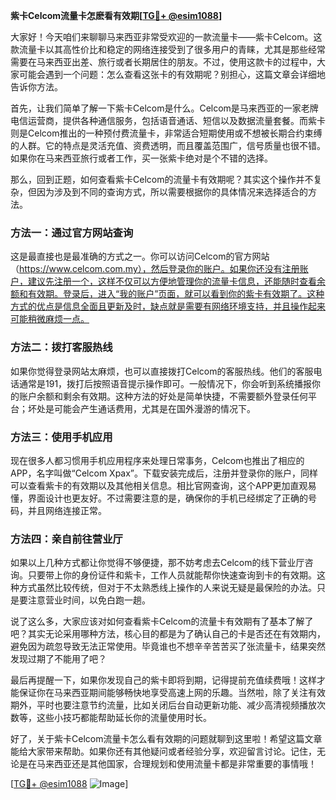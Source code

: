 **紫卡Celcom流量卡怎麽看有效期[[TG💪+ @esim1088](https://t.me/s/esim1088)]**

大家好！今天咱们来聊聊马来西亚非常受欢迎的一款流量卡——紫卡Celcom。这款流量卡以其高性价比和稳定的网络连接受到了很多用户的青睐，尤其是那些经常需要在马来西亚出差、旅行或者长期居住的朋友。不过，使用这款卡的过程中，大家可能会遇到一个问题：怎么查看这张卡的有效期呢？别担心，这篇文章会详细地告诉你方法。

首先，让我们简单了解一下紫卡Celcom是什么。Celcom是马来西亚的一家老牌电信运营商，提供各种通信服务，包括语音通话、短信以及数据流量套餐。而紫卡则是Celcom推出的一种预付费流量卡，非常适合短期使用或不想被长期合约束缚的人群。它的特点是灵活充值、资费透明，而且覆盖范围广，信号质量也很不错。如果你在马来西亚旅行或者工作，买一张紫卡绝对是个不错的选择。

那么，回到正题，如何查看紫卡Celcom的流量卡有效期呢？其实这个操作并不复杂，但因为涉及到不同的查询方式，所以需要根据你的具体情况来选择适合的方法。

### 方法一：通过官方网站查询

这是最直接也是最准确的方式之一。你可以访问Celcom的官方网站（https://www.celcom.com.my），然后登录你的账户。如果你还没有注册账户，建议先注册一个，这样不仅可以方便地管理你的流量卡信息，还能随时查看余额和有效期。登录后，进入“我的账户”页面，就可以看到你的紫卡有效期了。这种方式的优点是信息全面且更新及时，缺点就是需要有网络环境支持，并且操作起来可能稍微麻烦一点。

### 方法二：拨打客服热线

如果你觉得登录网站太麻烦，也可以直接拨打Celcom的客服热线。他们的客服电话通常是191，拨打后按照语音提示操作即可。一般情况下，你会听到系统播报你的账户余额和剩余有效期。这种方法的好处是简单快捷，不需要额外登录任何平台；坏处是可能会产生通话费用，尤其是在国外漫游的情况下。

### 方法三：使用手机应用

现在很多人都习惯用手机应用程序来处理日常事务，Celcom也推出了相应的APP，名字叫做“Celcom Xpax”。下载安装完成后，注册并登录你的账户，同样可以查看紫卡的有效期以及其他相关信息。相比官网查询，这个APP更加直观易懂，界面设计也更友好。不过需要注意的是，确保你的手机已经绑定了正确的号码，并且网络连接正常。

### 方法四：亲自前往营业厅

如果以上几种方式都让你觉得不够便捷，那不妨考虑去Celcom的线下营业厅咨询。只要带上你的身份证件和紫卡，工作人员就能帮你快速查询到卡的有效期。这种方式虽然比较传统，但对于不太熟悉线上操作的人来说无疑是最保险的办法。只是要注意营业时间，以免白跑一趟。

说了这么多，大家应该对如何查看紫卡Celcom的流量卡有效期有了基本了解了吧？其实无论采用哪种方法，核心目的都是为了确认自己的卡是否还在有效期内，避免因为疏忽导致无法正常使用。毕竟谁也不想辛辛苦苦买了张流量卡，结果突然发现过期了不能用了吧？

最后再提醒一下，如果你发现自己的紫卡即将到期，记得提前充值续费哦！这样才能保证你在马来西亚期间能够畅快地享受高速上网的乐趣。当然啦，除了关注有效期外，平时也要注意节约流量，比如关闭后台自动更新功能、减少高清视频播放次数等，这些小技巧都能帮助延长你的流量使用时长。

好了，关于紫卡Celcom流量卡怎么看有效期的问题就聊到这里啦！希望这篇文章能给大家带来帮助。如果你还有其他疑问或者经验分享，欢迎留言讨论。记住，无论是在马来西亚还是其他国家，合理规划和使用流量卡都是非常重要的事情哦！

[[TG💪+ @esim1088](https://t.me/s/esim1088) ![Image](https://i.postimg.cc/4NQfJmqS/Snipaste-2025-05-13-00-14-12.png)]